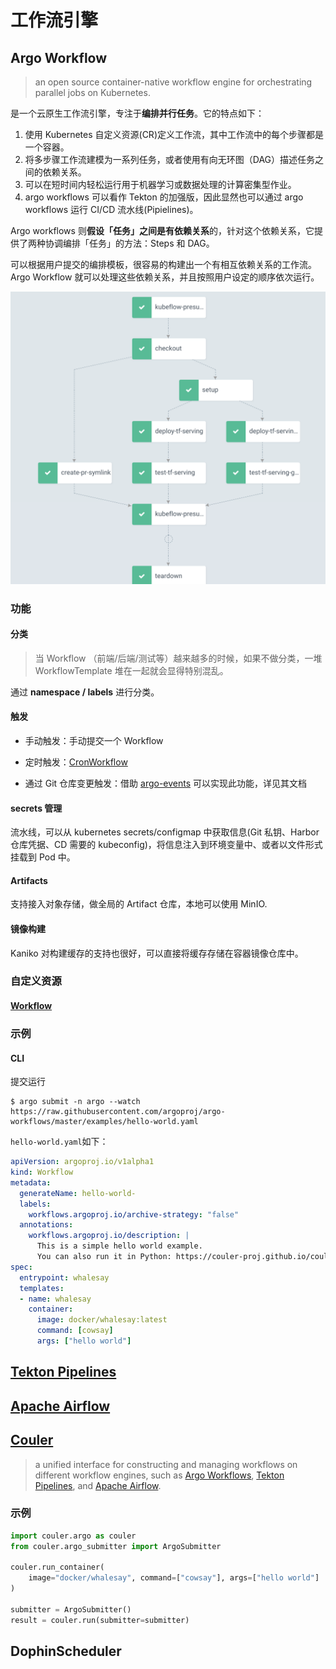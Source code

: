 # 工作流引擎

## Argo Workflow

>  an open source container-native workflow engine for orchestrating parallel jobs on Kubernetes.

是一个云原生工作流引擎，专注于**编排并行任务**。它的特点如下：

1. 使用 Kubernetes 自定义资源(CR)定义工作流，其中工作流中的每个步骤都是一个容器。
2. 将多步骤工作流建模为一系列任务，或者使用有向无环图（DAG）描述任务之间的依赖关系。
3. 可以在短时间内轻松运行用于机器学习或数据处理的计算密集型作业。
4. argo workflows 可以看作 Tekton 的加强版，因此显然也可以通过 argo workflows 运行 CI/CD 流水线(Pipielines)。

Argo workflows 则**假设「任务」之间是有依赖关系**的，针对这个依赖关系，它提供了两种协调编排「任务」的方法：Steps 和 DAG。

可以根据用户提交的编排模板，很容易的构建出一个有相互依赖关系的工作流。Argo Workflow 就可以处理这些依赖关系，并且按照用户设定的顺序依次运行。

<img src="pics/argo_demo.png" alt="img" style="zoom:50%;" />

### 功能

#### 分类

> 当 Workflow （前端/后端/测试等）越来越多的时候，如果不做分类，一堆 WorkflowTemplate 堆在一起就会显得特别混乱。

通过 **namespace / labels** 进行分类。

#### 触发

- 手动触发：手动提交一个 Workflow

- 定时触发：[CronWorkflow](https://argoproj.github.io/argo-workflows/cron-workflows/)
- 通过 Git 仓库变更触发：借助 [argo-events](https://github.com/argoproj/argo-events) 可以实现此功能，详见其文档

#### secrets 管理

流水线，可以从 kubernetes secrets/configmap 中获取信息(Git 私钥、Harbor 仓库凭据、CD 需要的 kubeconfig)，将信息注入到环境变量中、或者以文件形式挂载到 Pod 中。

#### Artifacts

支持接入对象存储，做全局的 Artifact 仓库，本地可以使用 MinIO.

#### 镜像构建

Kaniko 对构建缓存的支持也很好，可以直接将缓存存储在容器镜像仓库中。



### 自定义资源

#### [Workflow](https://argoproj.github.io/argo-workflows/fields/#workflow)



### 示例

#### CLI

提交运行

```shell
$ argo submit -n argo --watch https://raw.githubusercontent.com/argoproj/argo-workflows/master/examples/hello-world.yaml
```

`hello-world.yaml`如下：

```yaml
apiVersion: argoproj.io/v1alpha1
kind: Workflow
metadata:
  generateName: hello-world-
  labels:
    workflows.argoproj.io/archive-strategy: "false"
  annotations:
    workflows.argoproj.io/description: |
      This is a simple hello world example.
      You can also run it in Python: https://couler-proj.github.io/couler/examples/#hello-world
spec:
  entrypoint: whalesay
  templates:
  - name: whalesay
    container:
      image: docker/whalesay:latest
      command: [cowsay]
      args: ["hello world"]
```



## [Tekton Pipelines](https://tekton.dev/)



## [Apache Airflow](https://airflow.apache.org/)



## [Couler](https://couler-proj.github.io/couler/)

> a unified interface for constructing and managing workflows on different workflow engines, such as [Argo Workflows](https://github.com/argoproj/argo), [Tekton Pipelines](https://tekton.dev/), and [Apache Airflow](https://airflow.apache.org/).



### 示例

```python
import couler.argo as couler
from couler.argo_submitter import ArgoSubmitter

couler.run_container(
    image="docker/whalesay", command=["cowsay"], args=["hello world"]
)

submitter = ArgoSubmitter()
result = couler.run(submitter=submitter)
```



## DophinScheduler
